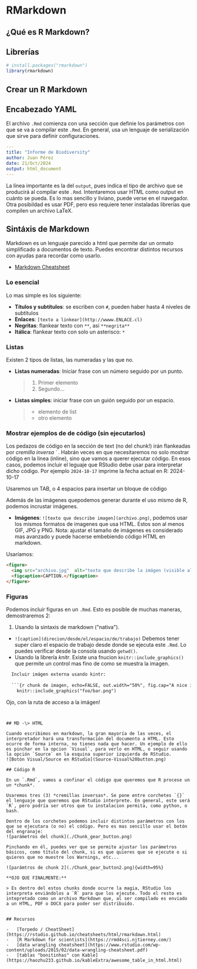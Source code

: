 # RMarkdown

## ¿Qué es R Markdown?

## Librerías


```r
# install.packages("rmarkdown")
library(rmarkdown)
```

## Crear un R Markdown

## Encabezado YAML

El archivo `.Rmd` comienza con una sección que definie los parámetros con que se va a compilar este `.Rmd`. En general, usa un lenguaje de serialización que sirve para definir configuraciones.

``` yaml
---
title: "Informe de Biodiversity"
author: Juan Pérez
date: 21/Oct/2024
output: html_document
---
```

La línea importante es la del `output`, pues indica el tipo de archivo que se producirá al compilar este `.Rmd`. Intentaremos usar HTML como output en cuánto se pueda. Es lo mas sencillo y liviano, puede verse en el navegador. Otra posibildad es usar PDF, pero eso requiere tener instaladas librerías que compilen un archivo LaTeX.

## Sintáxis de Markdown

Markdown es un lenguaje parecido a html que permite dar un ormato simplificado a documentos de texto. Puedes encontrar distintos recursos con ayudas para recordar como usarlo.

-   [Markdown Cheatsheet](https://www.markdownguide.org/cheat-sheet/)

### Lo esencial

Lo mas simple es los siguiente:

-   **Títulos y subtítulos**: se escriben con `#`, pueden haber hasta 4 niveles de subtítulos
-   **Enlaces**: `[texto a linkear](http://wwww.ENLACE.cl)`
-   **Negritas**: flankear texto con `**`, asi `**negrita**`
-   **Itálica**: flankear texto con solo un asterisco: `*`

### Listas

Existen 2 tipos de listas, las numeradas y las que no.

-   **Listas numeradas**: Iniciar frase con un número seguido por un punto.

    > 1.  Primer elemento
    > 2.  Segundo...

-   **Listas simples**: iniciar frase con un guión seguido por un espacio.

    > -   elemento de list
    > -   otro elemento

### Mostrar ejemplos de de código (sin ejecutarlos)

Los pedazos de código en la sección de text (no del chunk!) irán flankeadas por *cremilla inversa* `` ` ``. Habrán veces en que necesitaremos no solo mostrar código en la linea (inline), sino que vamos a querer ejecutar código. En esos casos, podemos incluir el leguaje que RStudio debe usar para interpretar dicho código. Por ejemplo `` 2024-10-17 `` imprime la fecha actual en R: 2024-10-17

Usaremos un TAB, o 4 espacios para insertar un bloque de código

Además de las imágenes quepodemos generar durante el uso mismo de R, podemos incrustar imágenes.

-   **Imágenes**: `![texto que describe imagen](archivo.png)`, podemos usar los mismos formatos de imagenes que usa HTML. Estos son al menos GIF, JPG y PNG. Nota: ajustar el tamaño de imágenes es considerado mas avanzado y puede hacerse embebiendo código HTML en markdown.

Usaríamos:

``` html
<figure>       
  <img src="archivo.jpg"  alt="texto que describe la imágen (visible al pasar el mouse sobre ella)">                      
  <figcaption>CAPTION.</figcaption>
</figure>
```

### Figuras

Podemos incluir figuras en un `.Rmd`. Esto es posible de muchas maneras, demostraremos 2:

1. Usando la sintaxis de markdown ("nativa"). 
  - `![caption](direcion/desde/el/espacio/de/trabajo)`
    Debemos tener super claro el espacio de trabajo desde donde se ejecuta este `.Rmd`. Lo puedes verificar desde la consola usando `getwd()`.
  - Usando la librería *knitr*. Existe una fnucion `knitr::include_graphics()` que permite un control mas fino de como se muestra la imagen.
  
``` txt
  Incluir imágen externa usando kintr:
  
  ```{r chunk de imagen, echo=FALSE, out.width="50%", fig.cap="A nice image."}
    knitr::include_graphics("foo/bar.png")
  ```
  Ojo, con la ruta de acceso a la imágen!

```


## MD -\> HTML

Cuando escribimos en markdown, la gran mayoría de las veces, el interpretador hará una transformación del documento a HTML. Esto ocurre de forma interna, no tienes nada que hacer. Un ejemplo de ello es pinchar en la opcion `Visual`, para verlo en HTML, o seguir usando la opción `Source` en la esquina superior izquierda de RStudio. 
![Botón Visual/Source en RStudio](Source-Visual%20button.png)

## Código R

En un `.Rmd`, vamos a confinar el código que queremos que R procese un un *chunk*.

Usaremos tres (3) *cremillas inversas*. Se pone entre corchetes `{}` el lenguaje que queremos que RStudio interprete. En general, este será `R`, pero podría ser otros que tu instalacion permita, como python, o bash.

Dentro de los corchetes podemos incluir distintos parámetros con los que se ejecutara (o no) el código. Pero es mas sencillo usar el botón del engranaje: 
![parámetros del chunk](./Chunk_gear_button.png)

Pinchando en él, puedes ver que se permite ajustar los parámetros básicos, como título del chunk, si es que quieres que se ejecute o si quieres que no muestre los Warnings, etc...

![parámtros de chunk 2](./Chunk_gear_button2.png){width=95%}

**OJO QUE FINALMENTE:** 

> Es dentro del estos chunks donde ocurre la magia, RStudio los interpreta enviándolos a `R` para que los ejecute. Todo el resto es intepretado como un archivo Markdown que, al ser compilado es enviado a un HTML, PDF o DOCX para poder ser distribuido. 


## Recursos

-   [Torpedo / CheatSheet](https://rstudio.github.io/cheatsheets/html/rmarkdown.html)
-   [R Markdown for scientists](https://rmd4sci.njtierney.com/)
-   [data wrangling cheatsheet](https://www.rstudio.com/wp-content/uploads/2015/02/data-wrangling-cheatsheet.pdf)
-   [tablas "bonitinhas" con Kable](https://haozhu233.github.io/kableExtra/awesome_table_in_html.html)
